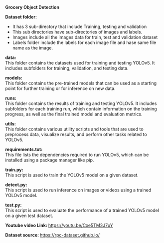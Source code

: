 <b>Grocery Object Detection</b>

<b>Dataset folder: </b></br>
- It has 3 sub-directory that include Training, testing and validation
- This sub directories have sub-directories of images and labels.
- Images include all the images data for train, test and validation dataset
- Labels folder include the labels for each image file and hase same file name as the image.

<b>data: </b></br>
This folder contains the datasets used for training and testing YOLOv5. It includes subfolders for training, validation, and testing data.

<b>models: </b></br>
This folder contains the pre-trained models that can be used as a starting point for further training or for inference on new data.

<b>runs: </b></br>
This folder contains the results of training and testing YOLOv5. It includes subfolders for each training run, which contain information on the training progress, as well as the final trained model and evaluation metrics.

<b>utils: </b></br>
This folder contains various utility scripts and tools that are used to preprocess data, visualize results, and perform other tasks related to YOLOv5.

<b>requirements.txt: </b></br>
This file lists the dependencies required to run YOLOv5, which can be installed using a package manager like pip.

<b>train.py: </b></br>
This script is used to train the YOLOv5 model on a given dataset.

<b>detect.py: </b></br>
This script is used to run inference on images or videos using a trained YOLOv5 model.

<b>test.py: </b></br>
This script is used to evaluate the performance of a trained YOLOv5 model on a given test dataset.


<b>Youtube video Link: </b>
<a href="https://youtu.be/Cxe5TM3J7uY">https://youtu.be/Cxe5TM3J7uY</a>

<b>Dataset source: </b>
<a href="https://rpc-dataset.github.io/">https://rpc-dataset.github.io/</a>

